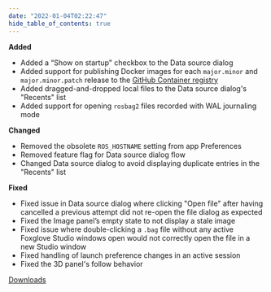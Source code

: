 ```yaml
---
date: "2022-01-04T02:22:47"
hide_table_of_contents: true
---
```

**Added**
- Added a “Show on startup" checkbox to the Data source dialog
- Added support for publishing Docker images for each `major.minor` and `major.minor.patch` release to the [GitHub Container registry](https://docs.github.com/en/packages/working-with-a-github-packages-registry/working-with-the-container-registry)
- Added dragged-and-dropped local files to the Data source dialog's "Recents" list
- Added support for opening `rosbag2` files recorded with WAL journaling mode

**Changed**
- Removed the obsolete `ROS_HOSTNAME` setting from app Preferences
- Removed feature flag for Data source dialog flow
- Changed Data source dialog to avoid displaying duplicate entries in the "Recents" list

**Fixed**
- Fixed issue in Data source dialog where clicking "Open file" after having cancelled a previous attempt did not re-open the file dialog as expected
- Fixed the Image panel’s empty state to not display a stale image
- Fixed issue where double-clicking a `.bag` file without any active Foxglove Studio windows open would not correctly open the file in a new Studio window
- Fixed handling of launch preference changes in an active session
- Fixed the 3D panel's follow behavior

<!-- truncate -->
[Downloads](https://github.com/foxglove/studio/releases/tag/v0.25.1)
